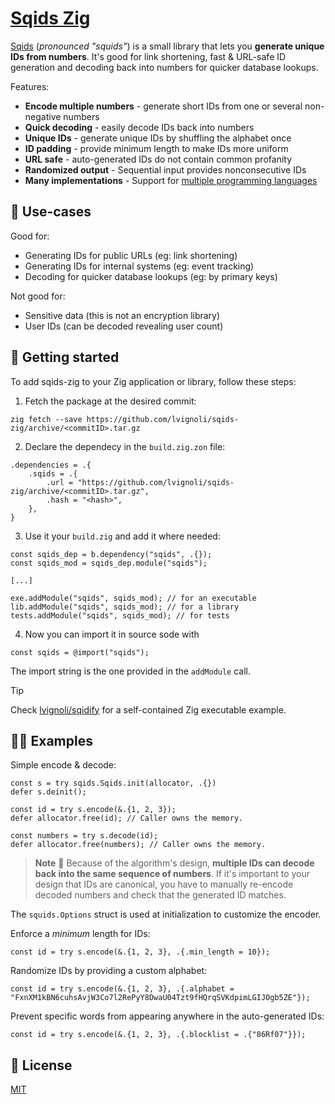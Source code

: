 # [Sqids Zig](https://sqids.org/zig)

[Sqids](https://sqids.org/zig) (*pronounced "squids"*) is a small library that lets you **generate unique IDs from numbers**. It's good for link shortening, fast & URL-safe ID generation and decoding back into numbers for quicker database lookups.

Features:

- **Encode multiple numbers** - generate short IDs from one or several non-negative numbers
- **Quick decoding** - easily decode IDs back into numbers
- **Unique IDs** - generate unique IDs by shuffling the alphabet once
- **ID padding** - provide minimum length to make IDs more uniform
- **URL safe** - auto-generated IDs do not contain common profanity
- **Randomized output** - Sequential input provides nonconsecutive IDs
- **Many implementations** - Support for [multiple programming languages](https://sqids.org/)

## 🧰 Use-cases

Good for:

- Generating IDs for public URLs (eg: link shortening)
- Generating IDs for internal systems (eg: event tracking)
- Decoding for quicker database lookups (eg: by primary keys)

Not good for:

- Sensitive data (this is not an encryption library)
- User IDs (can be decoded revealing user count)

## 🚀 Getting started

To add sqids-zig to your Zig application or library, follow these steps:

1. Fetch the package at the desired commit:

```terminal
zig fetch --save https://github.com/lvignoli/sqids-zig/archive/<commitID>.tar.gz
```

2. Declare the dependecy in the `build.zig.zon` file:

```zig
.dependencies = .{
    .sqids = .{
        .url = "https://github.com/lvignoli/sqids-zig/archive/<commitID>.tar.gz",
        .hash = "<hash>",
    },
}
```

3. Use it your `build.zig` and add it where needed:

```zig
const sqids_dep = b.dependency("sqids", .{});
const sqids_mod = sqids_dep.module("sqids");

[...]
 
exe.addModule("sqids", sqids_mod); // for an executable
lib.addModule("sqids", sqids_mod); // for a library
tests.addModule("sqids", sqids_mod); // for tests
```

4. Now you can import it in source sode with

```zig
const sqids = @import("sqids");
```

The import string is the one provided in the `addModule` call.

> [!TIP]
> Check [lvignoli/sqidify](github.com/lvignoli/sqidify) for a self-contained Zig executable example.

## 👩‍💻 Examples

Simple encode & decode:

```zig
const s = try sqids.Sqids.init(allocator, .{})
defer s.deinit();

const id = try s.encode(&.{1, 2, 3});
defer allocator.free(id); // Caller owns the memory.

const numbers = try s.decode(id);
defer allocator.free(numbers); // Caller owns the memory.
```

> **Note**
> 🚧 Because of the algorithm's design, **multiple IDs can decode back into the same sequence of numbers**. If it's important to your design that IDs are canonical, you have to manually re-encode decoded numbers and check that the generated ID matches.

The `squids.Options` struct is used at initialization to customize the encoder.

Enforce a *minimum* length for IDs:

```zig
const id = try s.encode(&.{1, 2, 3}, .{.min_length = 10});
```

Randomize IDs by providing a custom alphabet:

```zig
const id = try s.encode(&.{1, 2, 3}, .{.alphabet = "FxnXM1kBN6cuhsAvjW3Co7l2RePyY8DwaU04Tzt9fHQrqSVKdpimLGIJOgb5ZE"});
```

Prevent specific words from appearing anywhere in the auto-generated IDs:

```zig
const id = try s.encode(&.{1, 2, 3}, .{.blocklist = .{"86Rf07"}});
```

## 📝 License

[MIT](LICENSE)
